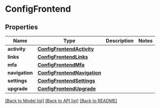# ConfigFrontend

## Properties
Name | Type | Description | Notes
------------ | ------------- | ------------- | -------------
**activity** | [**ConfigFrontendActivity**](ConfigFrontendActivity.md) |  | 
**links** | [**ConfigFrontendLinks**](ConfigFrontendLinks.md) |  | 
**mfa** | [**ConfigFrontendMfa**](ConfigFrontendMfa.md) |  | 
**navigation** | [**ConfigFrontendNavigation**](ConfigFrontendNavigation.md) |  | 
**settings** | [**ConfigFrontendSettings**](ConfigFrontendSettings.md) |  | 
**upgrade** | [**ConfigFrontendUpgrade**](ConfigFrontendUpgrade.md) |  | 

[[Back to Model list]](../README.md#documentation-for-models) [[Back to API list]](../README.md#documentation-for-api-endpoints) [[Back to README]](../README.md)

